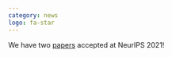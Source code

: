 ```yaml
---
category: news
logo: fa-star
---
```


We have two [papers](http://team-approx-bayes.github.io/publications) accepted at NeurIPS 2021!
